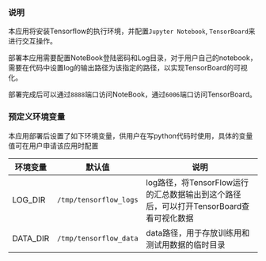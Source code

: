 ### 说明

本应用将安装Tensorflow的执行环境，并配置`Jupyter Notebook`, `TensorBoard`来进行交互操作。

部署本应用需要配置NoteBook登陆密码和Log目录，对于用户自己的notebook，需要在代码中设置log的输出路径为该指定的路径，以实现TensorBoard的可视化。

部署完成后可以通过`8888`端口访问NoteBook，通过`6006`端口访问TensorBoard。

### 预定义环境变量

本应用部署后设置了如下环境变量，供用户在写python代码时使用，具体的变量值可在用户申请该应用时配置

| 环境变量 | 默认值 | 说明 |
| ------- | ------- | ------- |
| LOG_DIR | `/tmp/tensorflow_logs` | log路径，将TensorFlow运行的汇总数据输出到这个路径后，可以打开TensorBoard查看可视化数据 |
| DATA_DIR | `/tmp/tensorflow_data` | data路径，用于存放训练用和测试用数据的临时目录 |